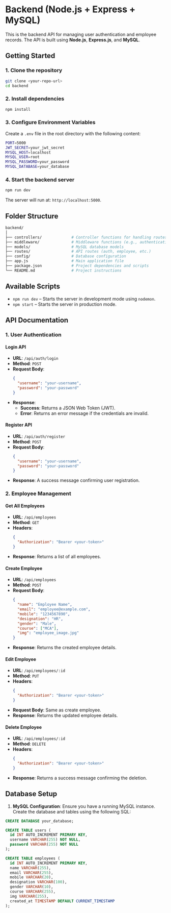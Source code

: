 
# Backend (Node.js + Express + MySQL)

This is the backend API for managing user authentication and employee records. The API is built using **Node.js**, **Express.js**, and **MySQL**.

## Getting Started

### 1. Clone the repository

```bash
git clone <your-repo-url>
cd backend
```

### 2. Install dependencies

```bash
npm install
```

### 3. Configure Environment Variables

Create a `.env` file in the root directory with the following content:

```bash
PORT=5000
JWT_SECRET=your_jwt_secret
MYSQL_HOST=localhost
MYSQL_USER=root
MYSQL_PASSWORD=your_password
MYSQL_DATABASE=your_database
```

### 4. Start the backend server

```bash
npm run dev
```

The server will run at: `http://localhost:5000`.

## Folder Structure

```bash
backend/
│
├── controllers/             # Controller functions for handling routes
├── middleware/              # Middleware functions (e.g., authentication)
├── models/                  # MySQL database models
├── routes/                  # API routes (auth, employee, etc.)
├── config/                  # Database configuration
├── app.js                   # Main application file
├── package.json             # Project dependencies and scripts
└── README.md                # Project instructions
```

## Available Scripts

- `npm run dev` – Starts the server in development mode using `nodemon`.
- `npm start` – Starts the server in production mode.

## API Documentation

### 1. User Authentication

#### Login API

- **URL**: `/api/auth/login`
- **Method**: `POST`
- **Request Body**:
  ```json
  {
    "username": "your-username",
    "password": "your-password"
  }
  ```
- **Response**:
  - **Success**: Returns a JSON Web Token (JWT).
  - **Error**: Returns an error message if the credentials are invalid.

#### Register API

- **URL**: `/api/auth/register`
- **Method**: `POST`
- **Request Body**:
  ```json
  {
    "username": "your-username",
    "password": "your-password"
  }
  ```
- **Response**: A success message confirming user registration.

### 2. Employee Management

#### Get All Employees

- **URL**: `/api/employees`
- **Method**: `GET`
- **Headers**: 
  ```json
  {
    "Authorization": "Bearer <your-token>"
  }
  ```
- **Response**: Returns a list of all employees.

#### Create Employee

- **URL**: `/api/employees`
- **Method**: `POST`
- **Request Body**:
  ```json
  {
    "name": "Employee Name",
    "email": "employee@example.com",
    "mobile": "1234567890",
    "designation": "HR",
    "gender": "Male",
    "course": ["MCA"],
    "img": "employee_image.jpg"
  }
  ```
- **Response**: Returns the created employee details.

#### Edit Employee

- **URL**: `/api/employees/:id`
- **Method**: `PUT`
- **Headers**: 
  ```json
  {
    "Authorization": "Bearer <your-token>"
  }
  ```
- **Request Body**: Same as create employee.
- **Response**: Returns the updated employee details.

#### Delete Employee

- **URL**: `/api/employees/:id`
- **Method**: `DELETE`
- **Headers**: 
  ```json
  {
    "Authorization": "Bearer <your-token>"
  }
  ```
- **Response**: Returns a success message confirming the deletion.

## Database Setup

1. **MySQL Configuration**: Ensure you have a running MySQL instance. Create the database and tables using the following SQL:

```sql
CREATE DATABASE your_database;

CREATE TABLE users (
  id INT AUTO_INCREMENT PRIMARY KEY,
  username VARCHAR(255) NOT NULL,
  password VARCHAR(255) NOT NULL
);

CREATE TABLE employees (
  id INT AUTO_INCREMENT PRIMARY KEY,
  name VARCHAR(255),
  email VARCHAR(255),
  mobile VARCHAR(20),
  designation VARCHAR(100),
  gender VARCHAR(10),
  course VARCHAR(255),
  img VARCHAR(255),
  created_at TIMESTAMP DEFAULT CURRENT_TIMESTAMP
);
```
